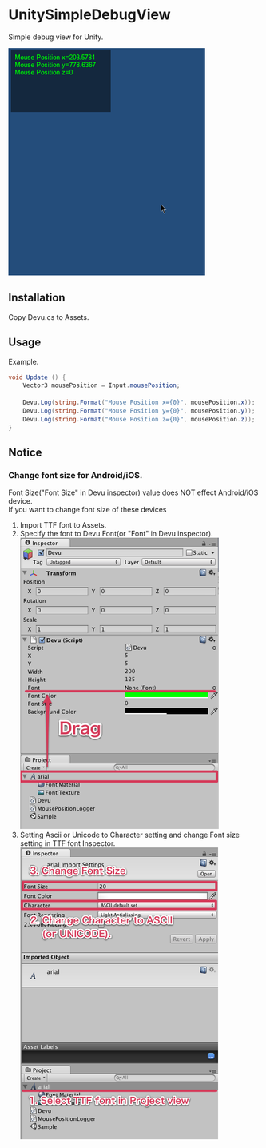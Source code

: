 # UnitySimpleDebugView
Simple debug view for Unity.

![](https://github.com/yhirano/UnitySimpleDebugView/raw/master/Doc/Devu_Screenshot.png)

## Installation
Copy Devu.cs to Assets.

## Usage
Example.

```c#
void Update () {
	Vector3 mousePosition = Input.mousePosition;

	Devu.Log(string.Format("Mouse Position x={0}", mousePosition.x));
	Devu.Log(string.Format("Mouse Position y={0}", mousePosition.y));
	Devu.Log(string.Format("Mouse Position z={0}", mousePosition.z));
}
```

## Notice
### Change font size for Android/iOS.
Font Size("Font Size" in Devu inspector) value does NOT effect Android/iOS device.  
If you want to change font size of these devices

1. Import TTF font to Assets.
2. Specify the font to Devu.Font(or "Font" in Devu inspector).  
![](https://github.com/yhirano/UnitySimpleDebugView/raw/master/Doc/SpecifyFont.png)
3. Setting Ascii or Unicode to Character setting and change Font size setting in TTF font Inspector.  
![](https://github.com/yhirano/UnitySimpleDebugView/raw/master/Doc/SettingFont.png)
